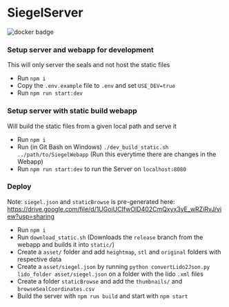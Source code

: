 # SiegelServer

![docker badge](https://img.shields.io/docker/cloud/build/paulmethfessel/siegelserver)

### Setup server and webapp for development
This will only server the seals and not host the static files
- Run `npm i`
- Copy the `.env.example` file to `.env` and set `USE_DEV=true`
- Run `npm run start:dev`

### Setup server with static build webapp
Will build the static files from a given local path and serve it
- Run `npm i`
- Run (in Git Bash on Windows) `./dev_build_static.sh ../path/to/SiegelWebapp` (Run this everytime there are changes in the Webapp)
- Run `npm run start:dev` to run the Server on `localhost:8080`

### Deploy
Note: `siegel.json` and `staticBrowse` is pre-generated here: https://drive.google.com/file/d/1UGoiUCIfwOlD402CmQxyx3yE_wRZiRvJ/view?usp=sharing

- Run `npm i`
- Run `download_static.sh` (Downloads the `release` branch from the webapp and builds it into `static/`)
- Create a `asset/` folder and add `heightmap`, `stl` and `original` folders with respective data
- Create a `asset/siegel.json` by running `python convertLido2Json.py lido_folder asset/siegel.json` on a folder with the lido `.xml` files
- Create a folder `staticBrowse` and add the `thumbnails/` and `browseSealCoordinates.csv`
- Build the server with `npm run build` and start with `npm start`
